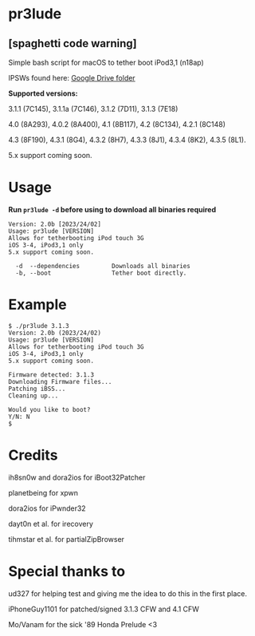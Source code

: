# pr3lude
## [spaghetti code warning]
 
Simple bash script for macOS to tether boot iPod3,1 (n18ap)

IPSWs found here: [Google Drive folder](https://drive.google.com/drive/folders/1RRR08B6sR2wEwuT9NQDYhb0pZjLxvB3c?usp=sharing)

**Supported versions:** 

3.1.1 (7C145), 3.1.1a (7C146), 3.1.2 (7D11), 3.1.3 (7E18)

4.0 (8A293), 4.0.2 (8A400), 4.1 (8B117), 4.2 (8C134), 4.2.1 (8C148)

4.3 (8F190), 4.3.1 (8G4), 4.3.2 (8H7), 4.3.3 (8J1), 4.3.4 (8K2), 4.3.5 (8L1).

5.x support coming soon.

# Usage

**Run `pr3lude -d` before using to download all binaries required**

```
Version: 2.0b [2023/24/02]
Usage: pr3lude [VERSION]
Allows for tetherbooting iPod touch 3G
iOS 3-4, iPod3,1 only
5.x support coming soon.

  -d  --dependencies         Downloads all binaries
  -b, --boot                 Tether boot directly.
```

# Example

```
$ ./pr3lude 3.1.3
Version: 2.0b (2023/24/02)
Usage: pr3lude [VERSION]
Allows for tetherbooting iPod touch 3G
iOS 3-4, iPod3,1 only
5.x support coming soon.

Firmware detected: 3.1.3
Downloading Firmware files...
Patching iBSS...
Cleaning up...

Would you like to boot?
Y/N: N
$
```
# Credits

ih8sn0w and dora2ios for iBoot32Patcher

planetbeing for xpwn

dora2ios for iPwnder32

dayt0n et al. for irecovery

tihmstar et al. for partialZipBrowser

# Special thanks to

ud327 for helping test and giving me the idea to do this in the first place.

iPhoneGuy1101 for patched/signed 3.1.3 CFW and 4.1 CFW

Mo/Vanam for the sick '89 Honda Prelude <3
